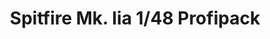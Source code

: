 ---
layout: product
title: "Spitfire Mk. Iia 1/48 Profipack"
price: "4300" 
desc: "Maketa"
img_path: "/assets/img/82153.webp"
brand: "EDUARD"
available: false
special_offer: false
new: false
soon: false
cat: "010000"
subcat: "010400"
subsubcat: "00"
sifra: "82153"
popular: false
---